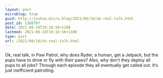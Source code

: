 ```yaml
---
layout: post
microblog: true
guid: http://joshua.micro.blog/2021/08/18/ok-real-talk.html
post_id: 1388707
date: 2021-08-18T19:16:56+1100
lastmod: 2021-08-18T19:16:56+1100
type: post
url: /2021/08/18/ok-real-talk.html
---
```

Ok, real talk, in Paw Patrol, why does Ryder, a human, get a Jetpack, but the pups have to drive or fly with their paws? Also, why don’t they deploy all pups to all jobs? Through each episode they all eventually get called out. It’s just inefficient patrolling.

